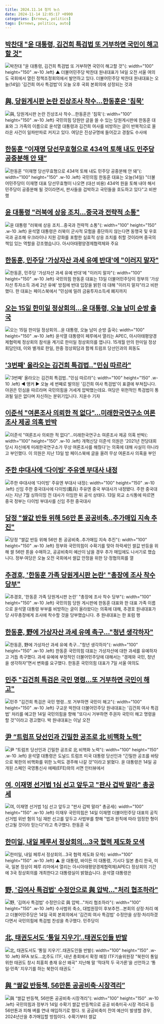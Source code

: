 ```yaml
---
title: 2024.11.14 정치 뉴스
date: 2024-11-14 12:05:17 +0900
categories: [krnews, politics]
tags: [krnews, politics, auto]
---
```

## [박찬대 "윤 대통령, 김건희 특검법 또 거부하면 국민이 해고할 것"](https://n.news.naver.com/mnews/article/055/0001206168)

![박찬대 "윤 대통령, 김건희 특검법 또 거부하면 국민이 해고할 것"](https://mimgnews.pstatic.net/image/origin/055/2024/11/14/1206168.jpg?type=nf220_150){: width="100" height="150" .w-10 .left}
▲ 더불어민주당 박찬대 원내대표가 14일 오전 서울 여의도 국회에서 열린 정책조정회의에서 발언하고 있다. 더불어민주당 박찬대 원내대표는 오늘(14일) '김건희 여사 특검법'이 오늘 오후 국회 본회의에 상정되는 것과

## [與, 당원게시판 논란 진상조사 착수…한동훈은 '침묵'](https://n.news.naver.com/mnews/article/018/0005884930)

![與, 당원게시판 논란 진상조사 착수…한동훈은 '침묵'](https://mimgnews.pstatic.net/image/origin/018/2024/11/13/5884930.jpg?type=nf220_150){: width="100" height="150" .w-10 .left}
국민의힘 당원만 글을 쓸 수 있는 당원게시판에 한동훈 대표와 그 가족의 이름으로 윤석열 대통령과 김건희 여사를 비방하는 글이 반복적으로 올라온 사건이 일파만파로 커지고 있다. 여당은 진상규명에 들어갔고 경찰도 수사에

## [한동훈 “이재명 당선무효형으로 434억 토해 내도 민주당 공중분해 안 돼”](https://n.news.naver.com/mnews/article/056/0011837846)

![한동훈 “이재명 당선무효형으로 434억 토해 내도 민주당 공중분해 안 돼”](https://mimgnews.pstatic.net/image/origin/056/2024/11/14/11837846.jpg?type=nf220_150){: width="100" height="150" .w-10 .left}
국민의힘 한동훈 대표는 오늘(14일) "더불어민주당이 이재명 대표 당선무효형이 나오면 (대선 비용) 434억 원을 토해 내야 해서 민주당이 공중분해 될 것이라면서, 판사들을 겁박하고 국민들을 호도하고 있다"고 비판했

## [윤 대통령 "러북에 상응 조치…중국과 전략적 소통"](https://n.news.naver.com/mnews/article/055/0001206155)

![윤 대통령 "러북에 상응 조치…중국과 전략적 소통"](https://mimgnews.pstatic.net/image/origin/055/2024/11/14/1206155.jpg?type=nf220_150){: width="100" height="150" .w-10 .left}
윤석열 대통령은 러북이 군사적 모험을 중단하지 않는다면 동맹국 및 우호국과 공조해 우크라이나 지원 강화를 포함한 실효적 상응 조치를 취할 것이라며 중국의 책임 있는 역할을 강조했습니다. 아시아태평양경제협력체와 주요

## [한동훈, 민주당 '가상자산 과세 유예 반대'에 "이러지 말자"](https://n.news.naver.com/mnews/article/001/0015043944)

![한동훈, 민주당 '가상자산 과세 유예 반대'에 "이러지 말자"](https://mimgnews.pstatic.net/image/origin/001/2024/11/13/15043944.jpg?type=nf220_150){: width="100" height="150" .w-10 .left}
국민의힘 한동훈 대표는 13일 더불어민주당이 정부의 '가상자산 투자소득 과세 2년 유예' 방침에 반대 입장을 밝힌 데 대해 "이러지 말자"라고 비판했다. 한 대표는 페이스북에서 "민심에 밀려 금융투자소득세 폐지까지

## [오는 15일 한미일 정상회의...윤 대통령, 오늘 남미 순방 출국](https://n.news.naver.com/mnews/article/052/0002113481)

![오는 15일 한미일 정상회의...윤 대통령, 오늘 남미 순방 출국](https://mimgnews.pstatic.net/image/origin/052/2024/11/14/2113481.jpg?type=nf220_150){: width="100" height="150" .w-10 .left}
윤석열 대통령이 페루에서 열리는 APEC, 아시아태평양경제협력체 정상회의 참석을 계기로 한미일 정상회의를 엽니다. 15개월 만의 한미일 정상회담인데, 이와 별개로 한일, 한중 정상회담과 함께 트럼프 당선인과의 회동도

## ['3번째' 올라오는 김건희 특검법‥"민심 따르라"](https://n.news.naver.com/mnews/article/214/0001386434)

!['3번째' 올라오는 김건희 특검법‥"민심 따르라"](https://mimgnews.pstatic.net/image/origin/214/2024/11/14/1386434.jpg?type=nf220_150){: width="100" height="150" .w-10 .left}
◀ 앵커 ▶ 오늘 세 번째로 발의된 '김건희 여사 특검법'이 표결에 부쳐집니다. 야권은 민심을 따르라며 국민의힘을 거세게 압박했는데요. 여당은 위헌적인 특검법이 통과될 일은 없다며 자신하는 분위기입니다. 지윤수 기자

## [이준석 "여론조사 의뢰한 적 없다"…미래한국연구소 여론조사 제공 의혹 반박](https://n.news.naver.com/mnews/article/448/0000488945)

![이준석 "여론조사 의뢰한 적 없다"…미래한국연구소 여론조사 제공 의혹 반박](https://mimgnews.pstatic.net/image/origin/448/2024/11/14/488945.jpg?type=nf220_150){: width="100" height="150" .w-10 .left}
개혁신당 이준석 의원은 '2021년 전당대회 당시 자신에게 미래한국연구소가 무상 여론조사를 해줬다'는 의혹에 대해 사실이 아니라고 부인했다. 이 의원은 지난 13일 밤 페이스북에 글을 올려 무상 여론조사 의혹을 부인

## [주한 中대사에 ‘다이빙’ 주유엔 부대사 내정](https://n.news.naver.com/mnews/article/081/0003495094)

![주한 中대사에 ‘다이빙’ 주유엔 부대사 내정](https://mimgnews.pstatic.net/image/origin/081/2024/11/14/3495094.jpg?type=nf220_150){: width="100" height="150" .w-10 .left}
신임 주한 중국대사에 다이빙(戴兵) 주유엔 중국 부대사가 내정됐다. 주한 중국대사는 지난 7월 싱하이밍 전 대사가 이임한 뒤 공석 상태다. 13일 외교 소식통에 따르면 중국 정부는 다이빙 부대사를 신임 주한 중국대사

## [당정 "쌀값 반등 위해 56만 톤 공공비축‥추가매입 지속 추진"](https://n.news.naver.com/mnews/article/214/0001386518)

![당정 "쌀값 반등 위해 56만 톤 공공비축‥추가매입 지속 추진"](https://mimgnews.pstatic.net/image/origin/214/2024/11/14/1386518.jpg?type=nf220_150){: width="100" height="150" .w-10 .left}
정부와 국민의힘이 수확기를 맞아 하락세인 쌀값 반등을 위해 쌀 56만 톤을 수매하고, 공공비축미 예산이 남을 경우 추가 매입에도 나서기로 했습니다. 정부·여당은 오늘 오전 국회에서 쌀값 안정을 위한 당·정협의회를 열

## [추경호, '한동훈 가족 당원게시판 논란' "총장에 조사 착수 당부"](https://n.news.naver.com/mnews/article/214/0001386263)

![추경호, '한동훈 가족 당원게시판 논란' "총장에 조사 착수 당부"](https://mimgnews.pstatic.net/image/origin/214/2024/11/13/1386263.jpg?type=nf220_150){: width="100" height="150" .w-10 .left}
국민의힘 당원 게시판에 한동훈 대표와 한 대표 가족 이름으로 윤석열 대통령 부부를 비방하는 글이 올라왔다는 의혹에 대해, 추경호 원내대표가 당 사무총장에게 조사에 착수할 것을 당부했습니다. 추 원내대표는 한 포럼 행

## [한동훈, 野에 가상자산 과세 유예 촉구…"청년 생각하자"](https://n.news.naver.com/mnews/article/018/0005885378)

![한동훈, 野에 가상자산 과세 유예 촉구…"청년 생각하자"](https://mimgnews.pstatic.net/image/origin/018/2024/11/14/5885378.jpg?type=nf220_150){: width="100" height="150" .w-10 .left}
한동훈 국민의힘 대표는 가상자산에 대한 과세를 유예하자고 거듭 촉구했다. 과세 유예에 부정적인 더불어민주당에 대해서는 “경제와 국민, 청년을 생각하자”면서 변화를 요구했다. 한동훈 국민의힘 대표가 7일 서울 여의도

## [민주 "김건희 특검은 국민 명령…또 거부하면 국민이 해고"](https://n.news.naver.com/mnews/article/421/0007906596)

![민주 "김건희 특검은 국민 명령…또 거부하면 국민이 해고"](https://mimgnews.pstatic.net/image/origin/421/2024/11/14/7906596.jpg?type=nf220_150){: width="100" height="150" .w-10 .left}
구교운 박찬대 더불어민주당 원내대표는 '김건희 여사 특검법' 처리를 예고한 14일 국민의힘을 향해 "또다시 거부하면 주권자 국민이 해고 명령을 할 것"이라고 경고했다. 박 원내대표는 이날 오전

## [尹 “트럼프 당선인과 긴밀한 공조로 北 비핵화 노력”](https://n.news.naver.com/mnews/article/016/0002388267)

![尹 “트럼프 당선인과 긴밀한 공조로 北 비핵화 노력”](https://mimgnews.pstatic.net/image/origin/016/2024/11/14/2388267.jpg?type=nf220_150){: width="100" height="150" .w-10 .left}
윤석열 대통령은 도널드 트럼프 미국 대통령 당선인과 “긴밀한 공조를 바탕으로 북한의 비핵화를 위한 노력도 경주해 나갈 것”이라고 밝혔다. 윤 대통령은 14일 공개된 스페인 국영통신사 에페(EFE)와의 서면 인터뷰에서

## [여, 이재명 선거법 1심 선고 앞두고 "판사 겁박 말라" 총공세](https://n.news.naver.com/mnews/article/003/0012903060)

![여, 이재명 선거법 1심 선고 앞두고 "판사 겁박 말라" 총공세](https://mimgnews.pstatic.net/image/origin/003/2024/11/14/12903060.jpg?type=nf220_150){: width="100" height="150" .w-10 .left}
이재우 국민의힘은 14일 이재명 더불어민주당 대표의 공직선거법 위반 혐의 1심 재판 선고를 앞두고 사법부를 향해 "법과 원칙에 따라 엄정한 형이 선고될 것이라 믿는다"라고 촉구했다. 한동훈 국

## [한미일, 내일 페루서 정상회의…3국 협력 제도화 모색](https://n.news.naver.com/mnews/article/055/0001206062)

![한미일, 내일 페루서 정상회의…3국 협력 제도화 모색](https://mimgnews.pstatic.net/image/origin/055/2024/11/14/1206062.jpg?type=nf220_150){: width="100" height="150" .w-10 .left}
▲ 윤 대통령, 바이든 미 대통령, 기시다 일본 총리 한국, 미국, 일본 정상이 페루 리마에서 열리는 아시아태평양경제협력체(APEC) 정상회의 기간에 3국 정상회의를 개최한다고 대통령실이 밝혔습니다. 윤석열 대통령은

## [野, '김여사 특검법' 수정안으로 與 압박…"처리 협조하라"](https://n.news.naver.com/mnews/article/001/0015045576)

![野, '김여사 특검법' 수정안으로 與 압박…"처리 협조하라"](https://mimgnews.pstatic.net/image/origin/001/2024/11/14/15045576.jpg?type=nf220_150){: width="100" height="150" .w-10 .left}
수사범위 축소, 대법원장이 후보추천…본회의 상정·처리 예고 더불어민주당은 14일 국회 본회의에서 '김건희 여사 특검법' 수정안을 상정·처리하겠다면서 국민의힘에 특검법 찬성을 촉구했다. 민주당이

## [北, 태권도서도 ‘통일 지우기’..태권도인들 반발](https://n.news.naver.com/mnews/article/021/0002671749)

![北, 태권도서도 ‘통일 지우기’..태권도인들 반발](https://mimgnews.pstatic.net/image/origin/021/2024/11/14/2671749.jpg?type=nf220_150){: width="100" height="150" .w-10 .left}
RFA 보도…北주도 ITF, 내년 총회에서 확정 예정 ITF기술위원장 "북한이 통일 위한 태권도 창시 최홍희 총재 유산 왜곡" 지난해 말 ‘적대적 두 국가론’을 선언하고 ‘통일·민족’ 지우기를 하는 북한이 태권도 ‘

## [與 “쌀값 반등책, 56만톤 공공비축·시장격리”](https://n.news.naver.com/mnews/article/366/0001031999)

![與 “쌀값 반등책, 56만톤 공공비축·시장격리”](https://mimgnews.pstatic.net/image/origin/366/2024/11/14/1031999.jpg?type=nf220_150){: width="100" height="150" .w-10 .left}
국민의힘과 정부가 14일 수확기 쌀값 반등책으로 공공 비축미곡·시장 격리곡 등 56만톤과 피해 벼를 연내 매입하기로 했다. 또 공공비축미 잔여 예산이 발생할 경우, 2024년산을 추가매입할 방침이다. 수확기부터 쌀값

